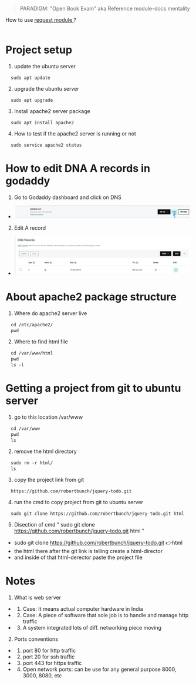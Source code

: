> PARADIGM: "Open Book Exam" aka Reference module-docs mentality

How to use [request module ](https://www.npmjs.com/package/request) ?
<br>
<br>

# Project setup

1. update the ubuntu server

```
  sudo apt update
```

2. upgrade the ubuntu server

```
  sudo apt upgrade
```

3. Install apache2 server package

```
  sudo apt install apache2
```

4. How to test if the apache2 server is running or not

```
  sudo service apache2 status
```

# How to edit DNA A records in godaddy

1. Go to Godaddy dashboard and click on DNS

- <img src="image%20notes/1%20DNS.png" width="700">

2. Edit A record

- <img src="image%20notes/2%20edit%20A%20record.png" width="700">

# About apache2 package structure

1. Where do apache2 server live

```
  cd /etc/apache2/
  pwd
```

2. Where to find html file

```
  cd /var/www/html
  pwd
  ls -l
```

# Getting a project from git to ubuntu server

1. go to this location /var/www

```
  cd /var/www
  pwd
  ls
```

2. remove the html directory

```
  sudo rm -r html/
  ls
```

3. copy the project link from git

```
  https://github.com/robertbunch/jquery-todo.git
```

4. run the cmd to copy project from git to ubuntu server

```
  sudo git clone https://github.com/robertbunch/jquery-todo.git html
```

5. Disection of cmd " sudo git clone https://github.com/robertbunch/jquery-todo.git html "

- sudo git clone https://github.com/robertbunch/jquery-todo.git 👉html
- the html there after the git link is telling create a html-director
- and inside of that html-derector paste the project file

# Notes

1. What is web server

- 1. Case: It means actual computer hardware in India
- 2. Case: A piece of software that sole job is to handle and manage http traffic
- 3. A system integrated lots of diff. networking piece moving

2. Ports conventions

- 1. port 80 for http traffic
- 2. port 20 for ssh traffic
- 3. port 443 for https traffic
- 4. Open network ports: can be use for any general purpose 8000, 3000, 8080, etc
